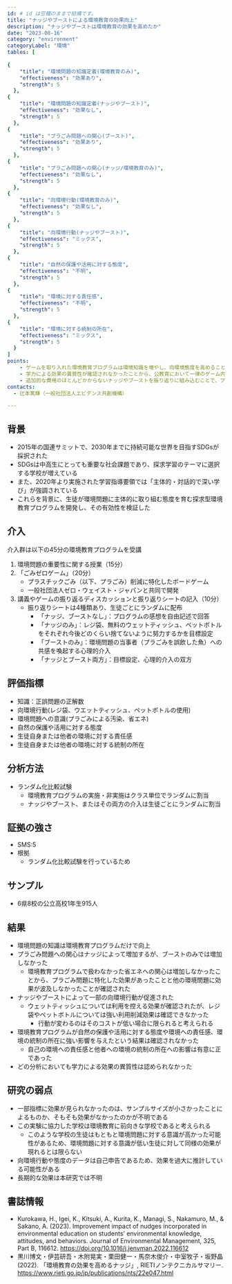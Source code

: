 ```yaml
---
id: # id は空欄のままで結構です。
title: "ナッジやブーストによる環境教育の効果向上"
description: "ナッジやブーストは環境教育の効果を高めたか" 
date: "2023-08-16"
category: "environment" 
categoryLabel: "環境" 
tables: [
 
{
    "title": "環境問題の知識定着(環境教育のみ)", 
    "effectiveness": "効果あり",
    "strength": 5
  }, 
{
    "title": "環境問題の知識定着(ナッジやブースト)",
    "effectiveness": "効果なし",
    "strength": 5
  },
{
    "title": "プラごみ問題への関心(ブースト)", 
    "effectiveness": "効果あり", 
    "strength": 5
  }, 
{
    "title": "プラごみ問題への関心(ナッジ/環境教育のみ)",
    "effectiveness": "効果なし",
    "strength": 5
  }, 
{
    "title": "向環境行動(環境教育のみ)",
    "effectiveness": "効果なし",
    "strength": 5
  }, 
{
    "title": "向環境行動(ナッジやブースト)",
    "effectiveness": "ミックス",
    "strength": 5
  },
{
    "title": "自然の保護や活用に対する態度",
    "effectiveness": "不明",
    "strength": 5
  },
{
    "title": "環境に対する責任感",
    "effectiveness": "不明",
    "strength": 5
  },
{
    "title": "環境に対する統制の所在",
    "effectiveness": "ミックス",
    "strength": 5
  }
]
points:
    - ゲームを取り入れた環境教育プログラムは環境知識を増やし、向環境態度を高めることができる
    - 学力による効果の異質性が確認されなかったことから、公教育において一律のゲーム内容で教育することでも効果があると示唆される
    - 追加的な費用のほとんどかからないナッジやブーストを振り返りに組み込むことで、プラごみ問題への関心を高めたり、コストの低い向環境行動を促すことができる
contacts:
  - 辻本篤輝（一般社団法人エビデンス共創機構）

---
```


## 背景 
- 2015年の国連サミットで、2030年までに持続可能な世界を目指すSDGsが採択された
- SDGsは中高生にとっても重要な社会課題であり、探求学習のテーマに選択する学校が増えている
- また、2020年より実施された学習指導要領では「主体的・対話的で深い学び」が強調されている
- これらを背景に、生徒が環境問題に主体的に取り組む態度を育む探求型環境教育プログラムを開発し、その有効性を検証した

## 介入 
介入群は以下の45分の環境教育プログラムを受講
1. 環境問題の重要性に関する授業（15分）
1. 「ごみゼロゲーム」（20分）
	- プラスチックごみ（以下、プラごみ）削減に特化したボードゲーム
	- 一般社団法人ゼロ・ウェイスト・ジャパンと共同で開発
1. 講義やゲームの振り返るディスカッションと振り返りシートの記入（10分）
	- 振り返りシートは4種類あり、生徒ごとにランダムに配布
		- 「ナッジ、ブーストなし」：プログラムの感想を自由記述で回答
		- 「ナッジのみ」：レジ袋、無料のウェットティッシュ、ペットボトルをそれぞれ今後どのくらい捨てないように努力するかを目標設定
		- 「ブーストのみ」：環境問題の当事者（プラごみを誤飲した魚）への共感を喚起する心理的介入
		- 「ナッジとブースト両方」：目標設定、心理的介入の双方

## 評価指標
- 知識：正誤問題の正解数
- 向環境行動(レジ袋、ウエットティッシュ、ペットボトルの使用)
- 環境問題への意識(プラごみによる汚染、省エネ)
- 自然の保護や活用に対する態度
- 生徒自身または他者の環境に対する責任感
- 生徒自身または他者の環境に対する統制の所在

## 分析方法
- ランダム化比較試験
  - 環境教育プログラムの実施・非実施はクラス単位でランダムに割当
  - ナッジやブースト、またはその両方の介入は生徒ごとにランダムに割当

## 証拠の強さ
- SMS:5
- 根拠 
    - ランダム化比較試験を行っているため

## サンプル
- 6県8校の公立高校1年生915人

## 結果
- 環境問題の知識は環境教育プログラムだけで向上
- プラごみ問題への関心はナッジによって増加するが、ブーストのみでは増加しなかった
	- 環境教育プログラムで扱わなかった省エネへの関心は増加しなかったことから、プラごみ問題に特化した効果があったことと他の環境問題に効果が波及しなかったことが確認された
- ナッジやブーストによって一部の向環境行動が促進された
	- ウェットティッシュについては利用を控える効果が確認されたが、レジ袋やペットボトルについては強い利用削減効果は確認できなかった
		- 行動が変わるのはそのコストが低い場合に限られると考えられる
- 環境教育プログラムが自然の保護や活用に対する態度や環境への責任感、環境の統制の所在に強い影響を与えたという結果は確認されなかった
	- 自己の環境への責任感と他者への環境の統制の所在への影響は有意に正であった
- どの分析においても学力による効果の異質性は認められなかった
	
## 研究の弱点
- 一部指標に効果が見られなかったのは、サンプルサイズが小さかったことによるものか、そもそも効果がなかったのかが不明である
- この実験に協力した学校は環境教育に前向きな学校であると考えられる
	- このような学校の生徒はもともと環境問題に対する意識が高かった可能性があるため、環境問題に対する意識が低い生徒に対して同様の効果が現れるとは限らない
- 向環境行動や態度のデータは自己申告であるため、効果を過大に推計している可能性がある
- 長期的な効果は本研究では不明

## 書誌情報
- Kurokawa, H., Igei, K., Kitsuki, A., Kurita, K., Managi, S., Nakamuro, M., & Sakano, A. (2023). Improvement impact of nudges incorporated in environmental education on students’ environmental knowledge, attitudes, and behaviors. Journal of Environmental Management, 325, Part B, 116612. https://doi.org/10.1016/j.jenvman.2022.116612
- 黒川博文・伊芸研吾・木附晃実・栗田健一・馬奈木俊介・中室牧子・坂野晶 (2022). 「環境教育の効果を高めるナッジ」, RIETIノンテクニカルサマリー. https://www.rieti.go.jp/jp/publications/nts/22e047.html

